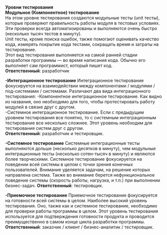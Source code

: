 **Уровни тестирования**  
**Модульное (Компонентное) тестирование**  
На этом уровне тестирования создаются модульные тесты (unit тесты), которые проверяют правильность работы модуля в тестовых условиях. Эти проверки всегда автоматизированы и выполняются очень быстро (несколько тысяч тестов в минуту).  
Unit тесты, кроме поиска ошибок, также помогают оценивать качество кода, измерять покрытие кода тестами, сокращать время и затраты на тестирование.  
Этот вид тестирования выполняется на самой ранней стадии разработки программы — во время написания кода. Обычно его выполняет сам программист, который пишет код.  
**Ответственный**: разработчик

**-Интеграционное тестирование**
Интеграционное тестирование фокусируется на взаимодействии между компонентами / модулями / под-системами / системами.
Различают два вида интеграционного тестирования:
-Компонентное интеграционное тестирование. Как видно из названия, оно необходимо для того, чтобы протестировать работу модулей в связке друг с другом.  
-Системное интеграционное тестирование. Если с предыдущим уровнем тестирования все понятно, то с системным интеграционным тестирование все несколько сложнее. Этот уровень необходим для тестирования систем друг с другом.  
**Ответственный**: разработчик и тестировщик.
  
**-Системное тестирование**
Системные интеграционные тесты выполняются дольше (несколько десятков в минуту), чем модульные интеграционные тесты (несколько сотен-тысяч в минуту) и являются более творческими.
Системное тестирование фокусируется на поведении всей системы в целом с точки зрения конечных пользователей.
Внимание уделяется задачам, на решение которых направлена система. Также во внимание берется нефункциональное поведение системы (скорость работы, нагрузка, и т.п.) при выполнении бизнес-задач.
**Ответственный**: тестировщик.

**-Приемочное тестирование**
Приемочное тестирование фокусируется на готовности всей системы в целом.
Наиболее высокий уровень тестирования. Оно, также как и системное тестирование, необходимо для проверки работы программы в целом.
Этот уровень тестирования используется для подтверждения готовности продукта и проводится преимущественно в самом конце цикла разработки программы.
**Ответственный**: заказчик / клиент / бизнес-аналитик / тестировщик.
